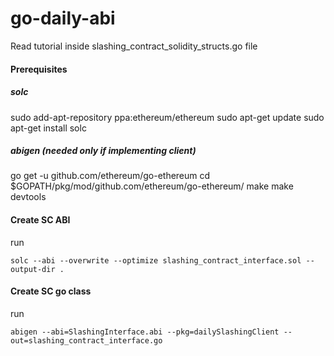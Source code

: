 # go-daily-abi
Read tutorial inside slashing_contract_solidity_structs.go file

#### Prerequisites
##### solc
sudo add-apt-repository ppa:ethereum/ethereum
sudo apt-get update
sudo apt-get install solc

##### abigen (needed only if implementing client)
go get -u github.com/ethereum/go-ethereum
cd $GOPATH/pkg/mod/github.com/ethereum/go-ethereum/
make
make devtools

#### Create SC ABI
run
```
solc --abi --overwrite --optimize slashing_contract_interface.sol --output-dir .
```

#### Create SC go class
run
```
abigen --abi=SlashingInterface.abi --pkg=dailySlashingClient --out=slashing_contract_interface.go
```
